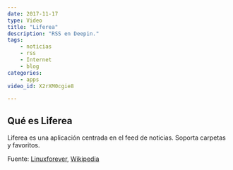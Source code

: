 ```yaml
---
date: 2017-11-17
type: Video
title: "Liferea"
description: "RSS en Deepin."
tags:
    - noticias
    - rss
    - Internet
    - blog
categories:
    - apps
video_id: X2rXM0cgie8

---
```

<!--more-->

## Qué es Liferea

Liferea es una aplicación centrada en el feed de noticias. Soporta carpetas y favoritos.


Fuente: [Linuxforever](https://www.youtube.com/channel/UC_q0t5xwXatXVzNspw3fVJw), [Wikipedia](https://es.wikipedia.org/wiki/Liferea)
